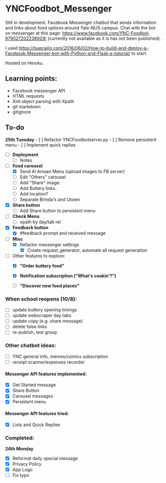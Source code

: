 # YNCFoodbot_Messenger
Still in development.
Facebook Messenger chatbot that sends information and links about food options around Yale-NUS campus. 
Chat with the bot on messenger at this page: https://www.facebook.com/YNC-Foodbot-979027202238929/ (currently not available as it is has not been published). 

I used https://tsaprailis.com/2016/06/02/How-to-build-and-deploy-a-Facebook-Messenger-bot-with-Python-and-Flask-a-tutorial/ to start. 

Hosted on Heroku. 

## Learning points:

- Facebook messenger API
- HTML requests
- Xml object parsing with Xpath
- git markdown
- gitignore

## To-do

**25th Tuesday**
    - [ ] Refactor YNCFoodbotserver.py
    - [ ] Remove persistent menu
    - [ ] Implement quick replies


- [ ] **Deployment**
    - [ ] Notes

- [ ] **Food carousel**
    - [X] Send Al Amaan Menu (upload images to FB server)
    - [ ] Edit "Others" carousel
    - [ ] Add "Share" image.
    - [ ] Add Buttery links.
    - [ ] Add location?
    - [ ] Separate Brinda's and Utown

- [X] **Share button**
    - [ ] Add Share button to persistent menu

- [ ] **Check Menu**
    - [ ] xpath by day/tab rel

- [X] **Feedback button**
    - [X] #feedback prompt and received message

- [ ] **Misc**
    - [X] Refactor messenger settings
        - [X] Create request_generator, automate all request generation

- [ ] Other features to explore:
    - [X] **"Order buttery food"**
    - [X] **Notification subscription ("What's cookin'?")**
    - [ ] **"Discover new food places"**


### When school reopens (10/8):

- [ ] update buttery opening timings
- [ ] update webscraper day tabs
- [ ] update copy (e.g. share message)
- [ ] delete false links
- [ ] re-publish, test group

### Other chatbot ideas:
- [ ] YNC general info, memes/comics subscription
- [ ] receipt scanner/expenses recorder

#### Messenger API features implemented:
- [X] Get Started message
- [X] Share Button
- [X] Carousel messages
- [X] Persistent menu

#### Messenger API features tried:
- [X] Lists and Quick Replies


### Completed:

**24th Monday**
- [X] Reformat daily special message
- [X] Privacy Policy
- [X] App Logo
- [ ] Fix typo